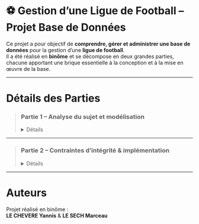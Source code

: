 # ⚽ Gestion d’une Ligue de Football – Projet Base de Données

Ce projet a pour objectif de **comprendre, gérer et administrer une base de données** pour la gestion d’une **ligue de football**.  
Il a été réalisé en **binôme** et se décompose en deux grandes parties, chacune apportant une brique essentielle à la conception et à la mise en œuvre de la base.

---

# Détails des Parties

> ### **Partie 1 – Analyse du sujet et modélisation**
> <details> <summary>Détails</summary>
>
>> - **Analyse approfondie du sujet** pour bien cerner les besoins de gestion d’une ligue de football.
>> - **Liste des dépendances fonctionnelles** permettant d’identifier les relations clés entre les différentes données du projet.
>> - **Réalisation d’un diagramme de classes** pour visualiser la structure des données et les interactions majeures, facilitant la compréhension globale de la problématique.
>>
>> 🔗 [Dossier Analyse & Modélisation](https://github.com/yannislechevere/SAE-1.04/tree/master/Partie1%20-%20Analyse%20du%20sujet%20et%20mod%C3%A9lisation)
>
> </details>

---

> ### **Partie 2 – Contraintes d’intégrité & implémentation**
> <details> <summary>Détails</summary>
>
>> - **Reprise de l’analyse** pour établir le **graphe des contraintes d’intégrité référentielle** (clé primaire/étrangère, règles de cohérence).
>> - **Création de la base de données** en utilisant le langage **Tutorial D**, avec toutes les tables, relations et contraintes définies précédemment.
>>
>> 🔗 [Dossier Contraintes & Implémentation](https://github.com/yannislechevere/SAE-1.04/tree/master/Partie2%20-%20Contraintes%20d%E2%80%99int%C3%A9grit%C3%A9%20%26%20impl%C3%A9mentation)
>
> </details>

---

# Auteurs

Projet réalisé en binôme :  
**LE CHEVERE Yannis** & **LE SECH Marceau**
